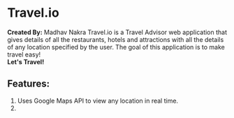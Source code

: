 # Travel.io
**Created By:** Madhav Nakra
Travel.io is a Travel Advisor web application that gives details of all the restaurants, hotels and attractions with all the details of any location specified by the user. The goal of this application is to make travel easy!\
**Let's Travel!**
## Features:
1. Uses Google Maps API to view any location in real time.
2. 
